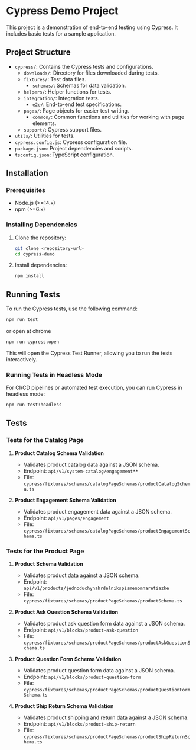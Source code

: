 
# Cypress Demo Project

This project is a demonstration of end-to-end testing using Cypress. It includes basic tests for a sample application.

## Project Structure

- `cypress/`: Contains the Cypress tests and configurations.
  - `downloads/`: Directory for files downloaded during tests.
  - `fixtures/`: Test data files.
    - `schemas/`: Schemas for data validation.
  - `helpers/`: Helper functions for tests.
  - `integration/`: Integration tests.
    - `e2e/`: End-to-end test specifications.
  - `pages/`: Page objects for easier test writing.
    - `common/`: Common functions and utilities for working with page elements.
  - `support/`: Cypress support files.
- `utils/`: Utilities for tests.
- `cypress.config.js`: Cypress configuration file.
- `package.json`: Project dependencies and scripts.
- `tsconfig.json`: TypeScript configuration.

## Installation

### Prerequisites

- Node.js (>=14.x)
- npm (>=6.x)

### Installing Dependencies

1. Clone the repository:

   ```bash
   git clone <repository-url>
   cd cypress-demo
   ```

2. Install dependencies:

   ```bash
   npm install
   ```

## Running Tests

To run the Cypress tests, use the following command:

```bash
npm run test
```
or open at chrome

```bash
npm run cypress:open
```

This will open the Cypress Test Runner, allowing you to run the tests interactively.

### Running Tests in Headless Mode

For CI/CD pipelines or automated test execution, you can run Cypress in headless mode:

```bash
npm run test:headless
```

## Tests

### Tests for the Catalog Page

1. **Product Catalog Schema Validation**
   - Validates product catalog data against a JSON schema.
   - Endpoint: `api/v1/system-catalog/engagement**`
   - File: `cypress/fixtures/schemas/catalogPageSchemas/productCatalogSchema.ts`

2. **Product Engagement Schema Validation**
   - Validates product engagement data against a JSON schema.
   - Endpoint: `api/v1/pages/engagement`
   - File: `cypress/fixtures/schemas/catalogPageSchemas/productEngagementSchema.ts`

### Tests for the Product Page

1. **Product Schema Validation**
   - Validates product data against a JSON schema.
   - Endpoint: `api/v1/products/jednoduchynahrdelnikspismenomnaretiazke`
   - File: `cypress/fixtures/schemas/productPageSchemas/productSchema.ts`

2. **Product Ask Question Schema Validation**
   - Validates product ask question form data against a JSON schema.
   - Endpoint: `api/v1/blocks/product-ask-question`
   - File: `cypress/fixtures/schemas/productPageSchemas/productAskQuestionSchema.ts`

3. **Product Question Form Schema Validation**
   - Validates product question form data against a JSON schema.
   - Endpoint: `api/v1/blocks/product-question-form`
   - File: `cypress/fixtures/schemas/productPageSchemas/productQuestionFormSchema.ts`

4. **Product Ship Return Schema Validation**
   - Validates product shipping and return data against a JSON schema.
   - Endpoint: `api/v1/blocks/product-ship-return`
   - File: `cypress/fixtures/schemas/productPageSchemas/productShipReturnSchema.ts`


